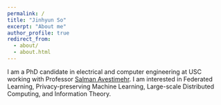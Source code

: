 ```yaml
---
permalink: /
title: "Jinhyun So"
excerpt: "About me"
author_profile: true
redirect_from: 
  - about/
  - about.html
---
```


I am a PhD candidate in electrical and computer engineering at USC working with Professor [Salman Avestimehr](https://www.avestimehr.com/). 
I am interested in Federated Learning, Privacy-preserving Machine Learning, Large-scale Distributed Computing, and Information Theory.
